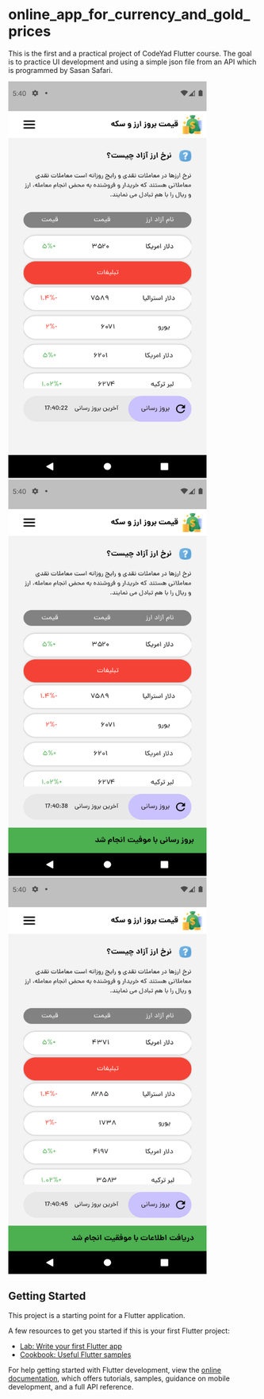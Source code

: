 # online_app_for_currency_and_gold_prices

This is the first and a practical project of CodeYad Flutter course.
The goal is to practice UI development and using a simple json file from an API which is programmed by Sasan Safari.

[//]: # (![Screen-Shot]&#40;images/home-screen.png&#41;)
<img src="images/1.png" width="400" height="800">
<img src="images/2.png" width="400" height="800">
<img src="images/3.png" width="400" height="800">

## Getting Started

This project is a starting point for a Flutter application.

A few resources to get you started if this is your first Flutter project:

- [Lab: Write your first Flutter app](https://docs.flutter.dev/get-started/codelab)
- [Cookbook: Useful Flutter samples](https://docs.flutter.dev/cookbook)

For help getting started with Flutter development, view the
[online documentation](https://docs.flutter.dev/), which offers tutorials,
samples, guidance on mobile development, and a full API reference.
